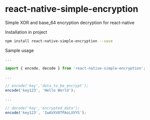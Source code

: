 # react-native-simple-encryption
Simple XOR and base_64 encryption decryption for react-native

Installation in project
```bash
npm install react-native-simple-encryption --save
```

Sample usage
```javascript
...

import { encode, decode } from 'react-native-simple-encryption';

...

// encode('key','data_to_be_encrypt');
encode('key123', 'Hello World');

...

// decode('key','encrypted_data');
encode('key123', 'IwAVXV0TPAoLXVYS');
```
